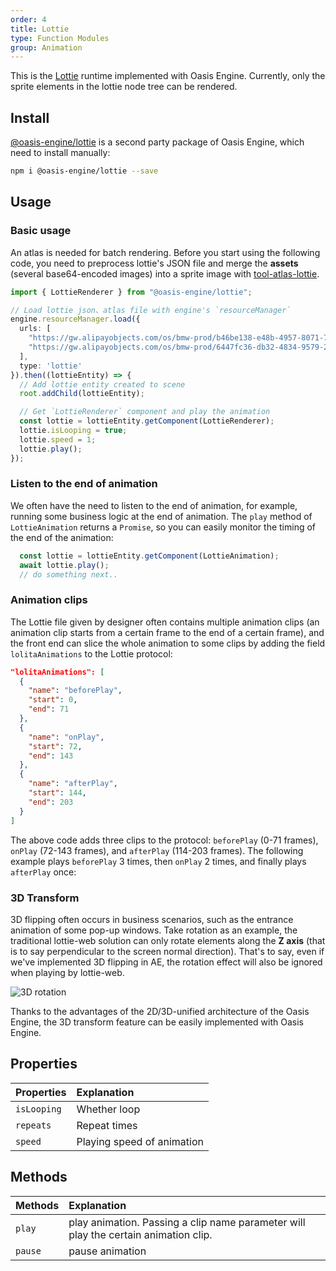 ```yaml
---
order: 4
title: Lottie
type: Function Modules
group: Animation
---
```


This is the <a href="https://airbnb.design/lottie/" target="_blank">Lottie</a> runtime implemented with Oasis Engine. Currently, only the sprite elements in the lottie node tree can be rendered.


## Install

<a href="https://www.npmjs.com/package/@oasis-engine/lottie" target="_blank">@oasis-engine/lottie</a> is a second party package of Oasis Engine, which need to install manually:

```bash
npm i @oasis-engine/lottie --save
```

## Usage

### Basic usage

An atlas is needed for batch rendering. Before you start using the following code, you need to preprocess lottie's JSON file and merge the **assets** (several base64-encoded images) into a sprite image with [tool-atlas-lottie](https://www.npmjs.com/package/@oasis-engine/tool-atlas-lottie). 

```typescript
import { LottieRenderer } from "@oasis-engine/lottie";

// Load lottie json、atlas file with engine's `resourceManager`
engine.resourceManager.load({
  urls: [
    "https://gw.alipayobjects.com/os/bmw-prod/b46be138-e48b-4957-8071-7229661aba53.json",
    "https://gw.alipayobjects.com/os/bmw-prod/6447fc36-db32-4834-9579-24fe33534f55.atlas"
  ],
  type: 'lottie'
}).then((lottieEntity) => {
  // Add lottie entity created to scene 
  root.addChild(lottieEntity);

  // Get `LottieRenderer` component and play the animation
  const lottie = lottieEntity.getComponent(LottieRenderer);
  lottie.isLooping = true;
  lottie.speed = 1;
  lottie.play();
});
```

<playground src="lottie.ts"></playground>

### Listen to the end of animation

We often have the need to listen to the end of animation, for example, running some business logic at the end of animation. The `play` method of `LottieAnimation` returns a `Promise`, so you can easily monitor the timing of the end of the animation:

```typescript
  const lottie = lottieEntity.getComponent(LottieAnimation);
  await lottie.play();
  // do something next..
```

### Animation clips

The Lottie file given by designer often contains multiple animation clips (an animation clip starts from a certain frame to the end of a certain frame), and the front end can slice the whole animation to some clips by adding the field `lolitaAnimations` to the Lottie protocol:

```json
"lolitaAnimations": [
  {
    "name": "beforePlay",
    "start": 0,
    "end": 71
  },
  {
    "name": "onPlay",
    "start": 72,
    "end": 143
  },
  {
    "name": "afterPlay",
    "start": 144,
    "end": 203
  }
]
```

The above code adds three clips to the protocol: `beforePlay` (0-71 frames), `onPlay` (72-143 frames), and `afterPlay` (114-203 frames). The following example plays `beforePlay` 3 times, then `onPlay` 2 times, and finally plays `afterPlay` once:

<playground src="lottie-clips.ts"></playground>


### 3D Transform

3D flipping often occurs in business scenarios, such as the entrance animation of some pop-up windows. Take rotation as an example, the traditional lottie-web solution can only rotate elements along the **Z axis** (that is to say perpendicular to the screen normal direction). That's to say, even if we've implemented 3D flipping in AE, the rotation effect will also be ignored when playing by lottie-web.

![3D rotation](https://gw.alipayobjects.com/mdn/rms_d27172/afts/img/A*qVYxTaEdVBgAAAAAAAAAAAAAARQnAQ)

Thanks to the advantages of the 2D/3D-unified architecture of the Oasis Engine, the 3D transform feature can be easily implemented with Oasis Engine.

<playground src="lottie-3d-rotation.ts"></playground>

## Properties

| Properties | Explanation |
| :--- | :--- |
| `isLooping` | Whether loop |
| `repeats` | Repeat times |
| `speed` | Playing speed of animation |

## Methods

| Methods | Explanation |
| :--- | :--- |
| `play` | play animation. Passing a clip name parameter will play the certain animation clip. |
| `pause` | pause animation |